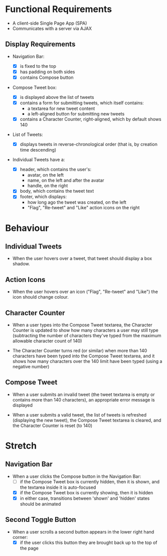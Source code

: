 # Functional Requirements

- A client-side Single Page App (SPA)
- Communicates with a server via AJAX

## Display Requirements

- Navigation Bar:

  - [x] is fixed to the top
  - [x] has padding on both sides
  - [x] contains Compose button

- Compose Tweet box:

  - [x] is displayed above the list of tweets
  - [x] contains a form for submitting tweets, which itself contains:
    - a textarea for new tweet content
    - a left-aligned button for submitting new tweets
  - [x] contains a Character Counter, right-aligned, which by default shows 140

- List of Tweets:

  - [x] displays tweets in reverse-chronological order (that is, by creation time descending)

- Individual Tweets have a:
  - [x] header, which contains the user's:
    - avatar, on the left
    - name, on the left and after the avatar
    - handle, on the right
  - [x] body, which contains the tweet text
  - [x] footer, which displays:
    - how long ago the tweet was created, on the left
    - "Flag", "Re-tweet" and "Like" action icons on the right

# Behaviour

## Individual Tweets

- When the user hovers over a tweet, that tweet should display a box shadow.

## Action Icons

- When the user hovers over an icon ("Flag", "Re-tweet" and "Like") the icon should change colour.

## Character Counter

- When a user types into the Compose Tweet textarea, the Character Counter is updated to show how many characters a user may still type (subtracting the number of characters they've typed from the maximum allowable character count of 140)

- The Character Counter turns red (or similar) when more than 140 characters have been typed into the Compose Tweet textarea, and it shows how many characters over the 140 limit have been typed (using a negative number)

## Compose Tweet

- When a user submits an invalid tweet (the tweet textarea is empty or contains more than 140 characters), an appropriate error message is displayed

- When a user submits a valid tweet, the list of tweets is refreshed (displaying the new tweet), the Compose Tweet textarea is cleared, and the Character Counter is reset (to 140)

# Stretch

## Navigation Bar

- When a user clicks the Compose button in the Navigation Bar:
  - [ ] if the Compose Tweet box is currently hidden, then it is shown, and the textarea inside it is auto-focused
  - [x] if the Compose Tweet box is currently showing, then it is hidden
  - [x] in either case, transitions between 'shown' and 'hidden' states should be animated

## Second Toggle Button

- When a user scrolls a second button appears in the lower right hand corner:
  - [x] if the user clicks this button they are brought back up to the top of the page
